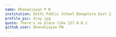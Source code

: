 ```yaml
---
name: Dhananjayan P N
institution: Delhi Public School Bangalore East 🚩
profile_pic: djay.jpg
quote: There's no place like 127.0.0.1
github_user: Dhananjayan-PN
---
```

